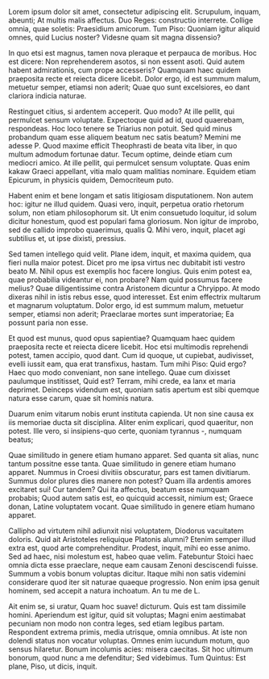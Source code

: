 ---
---
Lorem ipsum dolor sit amet, consectetur adipiscing elit. Scrupulum, inquam, abeunti; At multis malis affectus. Duo Reges: constructio interrete. Collige omnia, quae soletis: Praesidium amicorum. Tum Piso: Quoniam igitur aliquid omnes, quid Lucius noster? Videsne quam sit magna dissensio? 

In quo etsi est magnus, tamen nova pleraque et perpauca de moribus. Hoc est dicere: Non reprehenderem asotos, si non essent asoti. Quid autem habent admirationis, cum prope accesseris? Quamquam haec quidem praeposita recte et reiecta dicere licebit. Dolor ergo, id est summum malum, metuetur semper, etiamsi non aderit; Quae quo sunt excelsiores, eo dant clariora indicia naturae. 

Restinguet citius, si ardentem acceperit. Quo modo? At ille pellit, qui permulcet sensum voluptate. Expectoque quid ad id, quod quaerebam, respondeas. Hoc loco tenere se Triarius non potuit. Sed quid minus probandum quam esse aliquem beatum nec satis beatum? Memini me adesse P. Quod maxime efficit Theophrasti de beata vita liber, in quo multum admodum fortunae datur. Tecum optime, deinde etiam cum mediocri amico. At ille pellit, qui permulcet sensum voluptate. Quas enim kakaw Graeci appellant, vitia malo quam malitias nominare. Equidem etiam Epicurum, in physicis quidem, Democriteum puto. 

Habent enim et bene longam et satis litigiosam disputationem. Non autem hoc: igitur ne illud quidem. Quasi vero, inquit, perpetua oratio rhetorum solum, non etiam philosophorum sit. Ut enim consuetudo loquitur, id solum dicitur honestum, quod est populari fama gloriosum. Non igitur de improbo, sed de callido improbo quaerimus, qualis Q. Mihi vero, inquit, placet agi subtilius et, ut ipse dixisti, pressius. 

Sed tamen intellego quid velit. Plane idem, inquit, et maxima quidem, qua fieri nulla maior potest. Dicet pro me ipsa virtus nec dubitabit isti vestro beato M. Nihil opus est exemplis hoc facere longius. Quis enim potest ea, quae probabilia videantur ei, non probare? Nam quid possumus facere melius? Quae diligentissime contra Aristonem dicuntur a Chryippo. At modo dixeras nihil in istis rebus esse, quod interesset. Est enim effectrix multarum et magnarum voluptatum. Dolor ergo, id est summum malum, metuetur semper, etiamsi non aderit; Praeclarae mortes sunt imperatoriae; Ea possunt paria non esse. 

Et quod est munus, quod opus sapientiae? Quamquam haec quidem praeposita recte et reiecta dicere licebit. Hoc etsi multimodis reprehendi potest, tamen accipio, quod dant. Cum id quoque, ut cupiebat, audivisset, evelli iussit eam, qua erat transfixus, hastam. Tum mihi Piso: Quid ergo? Haec quo modo conveniant, non sane intellego. Quae cum dixisset paulumque institisset, Quid est? Terram, mihi crede, ea lanx et maria deprimet. Deinceps videndum est, quoniam satis apertum est sibi quemque natura esse carum, quae sit hominis natura. 

Duarum enim vitarum nobis erunt instituta capienda. Ut non sine causa ex iis memoriae ducta sit disciplina. Aliter enim explicari, quod quaeritur, non potest. Ille vero, si insipiens-quo certe, quoniam tyrannus -, numquam beatus; 

Quae similitudo in genere etiam humano apparet. Sed quanta sit alias, nunc tantum possitne esse tanta. Quae similitudo in genere etiam humano apparet. Nummus in Croesi divitiis obscuratur, pars est tamen divitiarum. Summus dolor plures dies manere non potest? Quam illa ardentis amores excitaret sui! Cur tandem? Qui ita affectus, beatum esse numquam probabis; Quod autem satis est, eo quicquid accessit, nimium est; Graece donan, Latine voluptatem vocant. Quae similitudo in genere etiam humano apparet. 

Callipho ad virtutem nihil adiunxit nisi voluptatem, Diodorus vacuitatem doloris. Quid ait Aristoteles reliquique Platonis alumni? Etenim semper illud extra est, quod arte comprehenditur. Prodest, inquit, mihi eo esse animo. Sed ad haec, nisi molestum est, habeo quae velim. Fatebuntur Stoici haec omnia dicta esse praeclare, neque eam causam Zenoni desciscendi fuisse. Summum a vobis bonum voluptas dicitur. Itaque mihi non satis videmini considerare quod iter sit naturae quaeque progressio. Non enim ipsa genuit hominem, sed accepit a natura inchoatum. An tu me de L. 

Ait enim se, si uratur, Quam hoc suave! dicturum. Quis est tam dissimile homini. Aperiendum est igitur, quid sit voluptas; Magni enim aestimabat pecuniam non modo non contra leges, sed etiam legibus partam. Respondent extrema primis, media utrisque, omnia omnibus. At iste non dolendi status non vocatur voluptas. Omnes enim iucundum motum, quo sensus hilaretur. Bonum incolumis acies: misera caecitas. Sit hoc ultimum bonorum, quod nunc a me defenditur; Sed videbimus. Tum Quintus: Est plane, Piso, ut dicis, inquit. 

